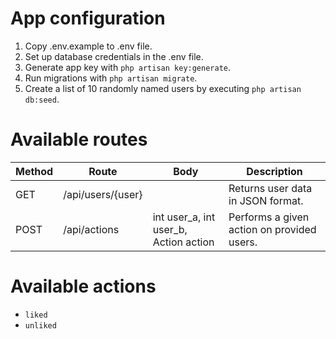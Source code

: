 # App configuration

1. Copy .env.example to .env file.
2. Set up database credentials in the .env file.
3. Generate app key with `php artisan key:generate`.
4. Run migrations with `php artisan migrate`.
5. Create a list of 10 randomly named users by executing `php artisan db:seed`.

# Available routes

| Method | Route             | Body                                  | Description                                |
|--------|-------------------|---------------------------------------|--------------------------------------------|
| GET    | /api/users/{user} |                                       | Returns user data in JSON format.          |
| POST   | /api/actions      | int user_a, int user_b, Action action | Performs a given action on provided users. |

# Available actions

- `liked`
- `unliked`
